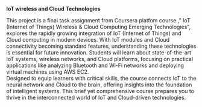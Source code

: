 **IoT wireless and Cloud Technologies**

This project is a final task assignment from Coursera platfom course ," IoT (Internet of Things) Wireless & Cloud Computing Emerging Technologies", explores the rapidly growing integration of IoT (Internet of Things) and Cloud computing in modern devices. 
With IoT modules and Cloud connectivity becoming standard features, understanding these technologies is essential for future innovation. 
Students will learn about state-of-the-art IoT systems, wireless networks, and Cloud platforms, 
focusing on practical applications like analyzing Bluetooth and Wi-Fi networks and deploying virtual machines using AWS EC2.  
Designed to equip learners with critical skills, the course connects IoT to the neural network and Cloud to the brain,
offering insights into the foundation of intelligent systems. This brief yet comprehensive course prepares you to thrive in the interconnected world of IoT and Cloud-driven technologies. 
